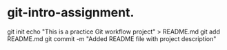 # git-intro-assignment.
git init
echo "This is a practice Git workflow project" > README.md
git add README.md
git commit -m "Added README file with project description"
